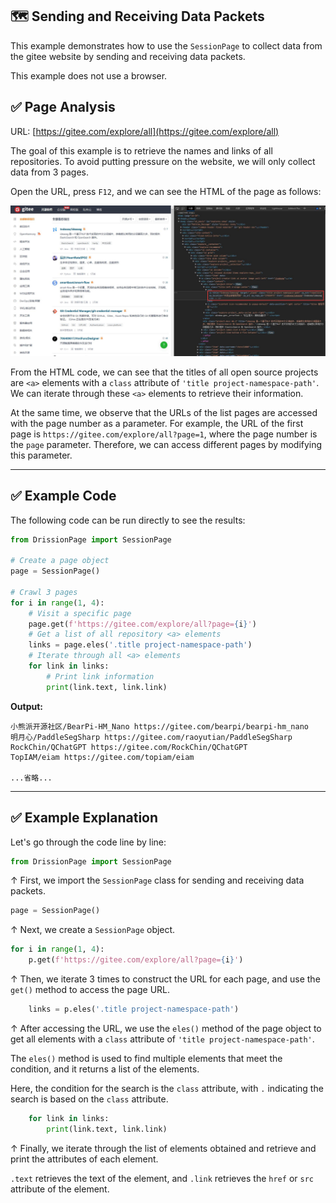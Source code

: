 🗺️ Sending and Receiving Data Packets
---

This example demonstrates how to use the `SessionPage` to collect data from the gitee website by sending and receiving data packets.

This example does not use a browser.

## ✅️️ Page Analysis

URL: [https://gitee.com/explore/all](https://gitee.com/explore/all)

The goal of this example is to retrieve the names and links of all repositories. To avoid putting pressure on the website, we will only collect data from 3 pages.

Open the URL, press `F12`, and we can see the HTML of the page as follows:

![](../../imgs/gitee_2.jpg)

From the HTML code, we can see that the titles of all open source projects are `<a>` elements with a `class` attribute of `'title project-namespace-path'`. We can iterate through these `<a>` elements to retrieve their information.

At the same time, we observe that the URLs of the list pages are accessed with the page number as a parameter. For example, the URL of the first page is `https://gitee.com/explore/all?page=1`, where the page number is the `page` parameter. Therefore, we can access different pages by modifying this parameter.

---

## ✅️️ Example Code

The following code can be run directly to see the results:

```python
from DrissionPage import SessionPage

# Create a page object
page = SessionPage()

# Crawl 3 pages
for i in range(1, 4):
    # Visit a specific page
    page.get(f'https://gitee.com/explore/all?page={i}')
    # Get a list of all repository <a> elements
    links = page.eles('.title project-namespace-path')
    # Iterate through all <a> elements
    for link in links:
        # Print link information
        print(link.text, link.link)
```

**Output:**

```shell
小熊派开源社区/BearPi-HM_Nano https://gitee.com/bearpi/bearpi-hm_nano
明月心/PaddleSegSharp https://gitee.com/raoyutian/PaddleSegSharp
RockChin/QChatGPT https://gitee.com/RockChin/QChatGPT
TopIAM/eiam https://gitee.com/topiam/eiam

...省略...
```

---

## ✅️️ Example Explanation

Let's go through the code line by line:

```python
from DrissionPage import SessionPage
```

↑ First, we import the `SessionPage` class for sending and receiving data packets.

```python
page = SessionPage()
```

↑ Next, we create a `SessionPage` object.

```python
for i in range(1, 4):
    p.get(f'https://gitee.com/explore/all?page={i}')
```

↑ Then, we iterate 3 times to construct the URL for each page, and use the `get()` method to access the page URL.

```python
    links = p.eles('.title project-namespace-path')
```

↑ After accessing the URL, we use the `eles()` method of the page object to get all elements with a `class` attribute of `'title project-namespace-path'`.

The `eles()` method is used to find multiple elements that meet the condition, and it returns a list of the elements.

Here, the condition for the search is the `class` attribute, with `.` indicating the search is based on the `class` attribute.

```python
    for link in links:
        print(link.text, link.link)
```

↑ Finally, we iterate through the list of elements obtained and retrieve and print the attributes of each element.

`.text` retrieves the text of the element, and `.link` retrieves the `href` or `src` attribute of the element.

